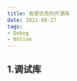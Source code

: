 ```yaml
---
title: 收录优秀的开源库
date: 2021-08-27
tags:
- Debug
- Native
---
```

## 1.调试库
<tools-grid>

<tools-library
rep='https://github.com/Tencent/vConsole'
desc='腾讯出品的移动端调试工具，适用于基于JS的混合开发移动端调用'
:tags="[ 'cordova', 'native' ]"
/>

</tools-grid>

